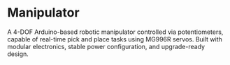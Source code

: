 # Manipulator
A 4-DOF Arduino-based robotic manipulator controlled via potentiometers, capable of real-time pick and place tasks using MG996R servos. Built with modular electronics, stable power configuration, and upgrade-ready design.
